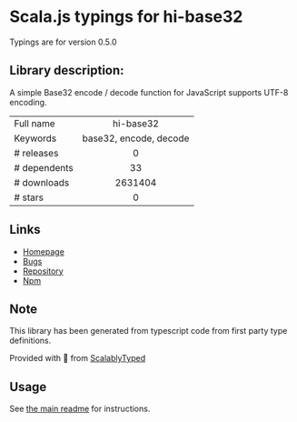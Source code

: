 
# Scala.js typings for hi-base32

Typings are for version 0.5.0

## Library description:
A simple Base32 encode / decode function for JavaScript supports UTF-8 encoding.

|                    |                 |
| ------------------ | :-------------: |
| Full name          | hi-base32 |
| Keywords           | base32, encode, decode |
| # releases         | 0 |
| # dependents       | 33 |
| # downloads        | 2631404 |
| # stars            | 0 |

## Links
- [Homepage](https://github.com/emn178/hi-base32)
- [Bugs](https://github.com/emn178/hi-base32/issues)
- [Repository](https://github.com/emn178/hi-base32)
- [Npm](https://www.npmjs.com/package/hi-base32)
    


## Note
This library has been generated from typescript code from first party type definitions.

Provided with :purple_heart: from [ScalablyTyped](https://github.com/oyvindberg/ScalablyTyped)

## Usage
See [the main readme](../../readme.md) for instructions.


